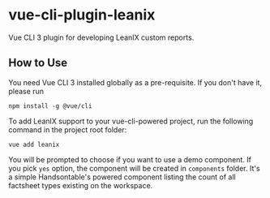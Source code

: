 # vue-cli-plugin-leanix

Vue CLI 3 plugin for developing LeanIX custom reports.

## How to Use

You need Vue CLI 3 installed globally as a pre-requisite. If you don't have it, please run

```
npm install -g @vue/cli
```

To add LeanIX support to your vue-cli-powered project, run the following command in the project root folder:

```
vue add leanix
```

You will be prompted to choose if you want to use a demo component. If you pick `yes` option, the component will be created in `components` folder. It's a simple Handsontable's powered component listing the count of all factsheet types existing on the workspace.